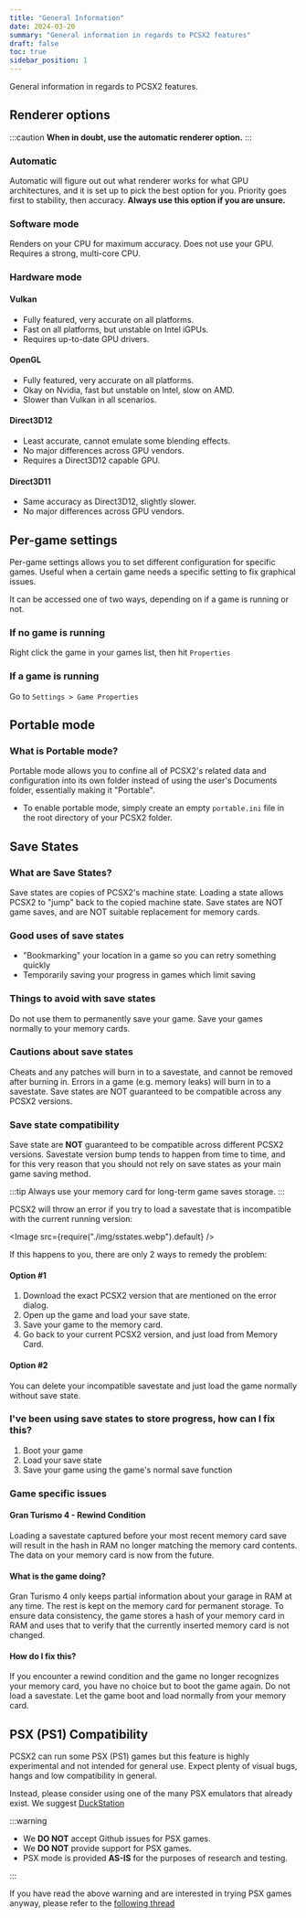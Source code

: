```yaml
---
title: "General Information"
date: 2024-03-20
summary: "General information in regards to PCSX2 features"
draft: false
toc: true
sidebar_position: 1
---
```


General information in regards to PCSX2 features.

## Renderer options

:::caution
**When in doubt, use the automatic renderer option.**
:::

### Automatic

Automatic will figure out out what renderer works for what GPU architectures, and it is set up to pick the best option for you. Priority goes first to stability, then accuracy. **Always use this option if you are unsure.**

### Software mode

Renders on your CPU for maximum accuracy. Does not use your GPU.
Requires a strong, multi-core CPU.

### Hardware mode

#### Vulkan

- Fully featured, very accurate on all platforms.
- Fast on all platforms, but unstable on Intel iGPUs.
- Requires up-to-date GPU drivers.

#### OpenGL

- Fully featured, very accurate on all platforms.
- Okay on Nvidia, fast but unstable on Intel, slow on AMD.
- Slower than Vulkan in all scenarios.

#### Direct3D12

- Least accurate, cannot emulate some blending effects.
- No major differences across GPU vendors.
- Requires a Direct3D12 capable GPU.

#### Direct3D11

- Same accuracy as Direct3D12, slightly slower.
- No major differences across GPU vendors.

## Per-game settings

Per-game settings allows you to set different configuration for specific games. Useful when a certain game needs a specific setting to fix graphical issues.

It can be accessed one of two ways, depending on if a game is running or not.

### If no game is running

Right click the game in your games list, then hit `Properties`

### If a game is running

Go to `Settings > Game Properties`

## Portable mode

### What is Portable mode?

Portable mode allows you to confine all of PCSX2's related data and configuration into its own folder instead of using the user's Documents folder, essentially making it "Portable".

- To enable portable mode, simply create an empty `portable.ini` file in the root directory of your PCSX2 folder.

## Save States

### What are Save States?

Save states are copies of PCSX2's machine state. Loading a state allows PCSX2 to "jump" back to the copied machine state. Save states are NOT game saves, and are NOT suitable replacement for memory cards.

### Good uses of save states

- "Bookmarking" your location in a game so you can retry something quickly
- Temporarily saving your progress in games which limit saving

### Things to avoid with save states

Do not use them to permanently save your game. Save your games normally to your memory cards.

### Cautions about save states

Cheats and any patches will burn in to a savestate, and cannot be removed after burning in.
Errors in a game (e.g. memory leaks) will burn in to a savestate.
Save states are NOT guaranteed to be compatible across any PCSX2 versions.

### Save state compatibility

Save state are **NOT** guaranteed to be compatible across different PCSX2 versions. Savestate version bump tends to happen from time to time, and for this very reason that you should not rely on save states as your main game saving method.

:::tip
Always use your memory card for long-term game saves storage.
:::

PCSX2 will throw an error if you try to load a savestate that is incompatible with the current running version:

<Image src={require("./img/sstates.webp").default} />

If this happens to you, there are only 2 ways to remedy the problem:

#### Option #1

1. Download the exact PCSX2 version that are mentioned on the error dialog.
2. Open up the game and load your save state.
3. Save your game to the memory card.
4. Go back to your current PCSX2 version, and just load from Memory Card.

#### Option #2

You can delete your incompatible savestate and just load the game normally without save state.

### I've been using save states to store progress, how can I fix this?

1. Boot your game
2. Load your save state
3. Save your game using the game's normal save function

### Game specific issues

#### Gran Turismo 4 - Rewind Condition

Loading a savestate captured before your most recent memory card save will result in the hash in RAM no longer matching the memory card contents. The data on your memory card is now from the future.

#### What is the game doing?

Gran Turismo 4 only keeps partial information about your garage in RAM at any time. The rest is kept on the memory card for permanent storage. To ensure data consistency, the game stores a hash of your memory card in RAM and uses that to verify that the currently inserted memory card is not changed.

#### How do I fix this?

If you encounter a rewind condition and the game no longer recognizes your memory card, you have no choice but to boot the game again. Do not load a savestate. Let the game boot and load normally from your memory card.

## PSX (PS1) Compatibility

PCSX2 can run some PSX (PS1) games but this feature is highly experimental and not intended for general use. Expect plenty of visual bugs, hangs and low compatibility in general.

Instead, please consider using one of the many PSX emulators that already exist. We suggest [DuckStation](https://github.com/stenzek/duckstation/releases/tag/latest)

:::warning

- We **DO NOT** accept Github issues for PSX games.
- We **DO NOT** provide support for PSX games.
- PSX mode is provided **AS-IS** for the purposes of research and testing.

:::

If you have read the above warning and are interested in trying PSX games anyway, please refer to the [following thread](https://forums.pcsx2.net/Thread-PSX-Mode-Unofficial-Compatibility-List)
